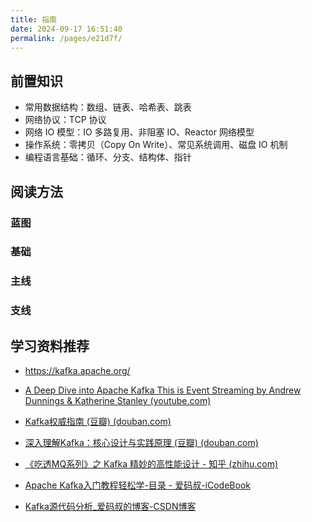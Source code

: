 ```yaml
---
title: 指南
date: 2024-09-17 16:51:40
permalink: /pages/e21d7f/
---
```

## 前置知识

- 常用数据结构：数组、链表、哈希表、跳表
- 网络协议：TCP 协议
- 网络 IO 模型：IO 多路复用、非阻塞 IO、Reactor 网络模型
- 操作系统：零拷贝（Copy On Write）、常见系统调用、磁盘 IO 机制
- 编程语言基础：循环、分支、结构体、指针

## 阅读方法

### 蓝图

### 基础

### 主线

### 支线

## 学习资料推荐

* https://kafka.apache.org/

* [A Deep Dive into Apache Kafka This is Event Streaming by Andrew Dunnings & Katherine Stanley (youtube.com)](https://www.youtube.com/watch?v=X40EozwK75s)
* [Kafka权威指南 (豆瓣) (douban.com)](https://book.douban.com/subject/27665114/)
* [深入理解Kafka：核心设计与实践原理 (豆瓣) (douban.com)](https://book.douban.com/subject/30437872/)
* [《吃透MQ系列》之 Kafka 精妙的高性能设计 - 知乎 (zhihu.com)](https://zhuanlan.zhihu.com/p/416024029)
* [Apache Kafka入门教程轻松学-目录 - 爱码叔-iCodeBook](https://icodebook.com/posts/kafka-navigator)
* [Kafka源代码分析_爱码叔的博客-CSDN博客](https://blog.csdn.net/liyiming2017/category_8723649.html)